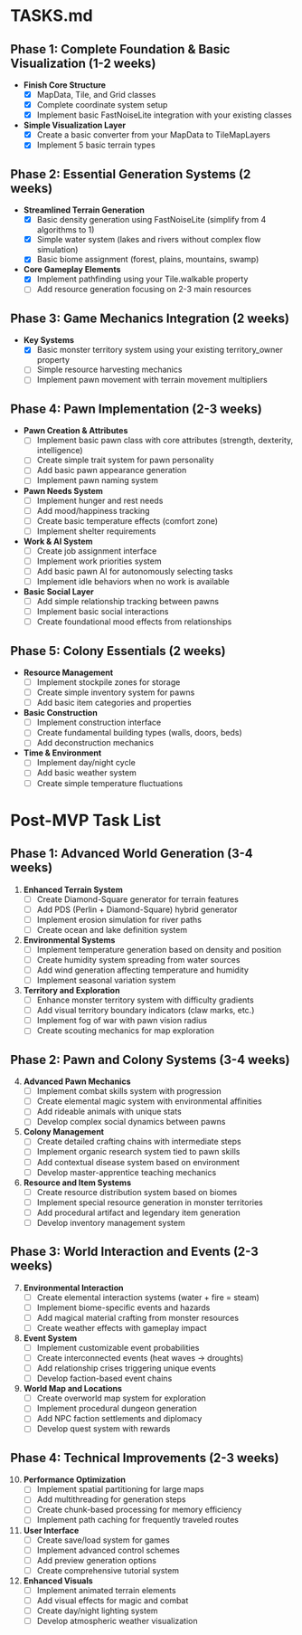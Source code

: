 
# TASKS.md

## Phase 1: Complete Foundation & Basic Visualization (1-2 weeks)

- **Finish Core Structure**
    - [x] MapData, Tile, and Grid classes
    - [x] Complete coordinate system setup
    - [x] Implement basic FastNoiseLite integration with your existing classes
- **Simple Visualization Layer**
    - [x] Create a basic converter from your MapData to TileMapLayers
    - [x] Implement 5 basic terrain types

## Phase 2: Essential Generation Systems (2 weeks)

- **Streamlined Terrain Generation**
    - [x] Basic density generation using FastNoiseLite (simplify from 4 algorithms to 1)
    - [x] Simple water system (lakes and rivers without complex flow simulation)
    - [x] Basic biome assignment (forest, plains, mountains, swamp)
- **Core Gameplay Elements**
    - [x] Implement pathfinding using your Tile.walkable property
    - [ ] Add resource generation focusing on 2-3 main resources

## Phase 3: Game Mechanics Integration (2 weeks)

- **Key Systems**
    - [x] Basic monster territory system using your existing territory_owner property
    - [ ] Simple resource harvesting mechanics
    - [ ] Implement pawn movement with terrain movement multipliers

## Phase 4: Pawn Implementation (2-3 weeks)

- **Pawn Creation & Attributes**
    - [ ] Implement basic pawn class with core attributes (strength, dexterity, intelligence)
    - [ ] Create simple trait system for pawn personality
    - [ ] Add basic pawn appearance generation
    - [ ] Implement pawn naming system

- **Pawn Needs System**
    - [ ] Implement hunger and rest needs
    - [ ] Add mood/happiness tracking
    - [ ] Create basic temperature effects (comfort zone)
    - [ ] Implement shelter requirements

- **Work & AI System**
    - [ ] Create job assignment interface
    - [ ] Implement work priorities system
    - [ ] Add basic pawn AI for autonomously selecting tasks
    - [ ] Implement idle behaviors when no work is available

- **Basic Social Layer**
    - [ ] Add simple relationship tracking between pawns
    - [ ] Implement basic social interactions
    - [ ] Create foundational mood effects from relationships

## Phase 5: Colony Essentials (2 weeks)

- **Resource Management**
    - [ ] Implement stockpile zones for storage
    - [ ] Create simple inventory system for pawns
    - [ ] Add basic item categories and properties

- **Basic Construction**
    - [ ] Implement construction interface
    - [ ] Create fundamental building types (walls, doors, beds)
    - [ ] Add deconstruction mechanics

- **Time & Environment**
    - [ ] Implement day/night cycle
    - [ ] Add basic weather system
    - [ ] Create simple temperature fluctuations

# Post-MVP Task List

## Phase 1: Advanced World Generation (3-4 weeks)

1. **Enhanced Terrain System**
   * [ ] Create Diamond-Square generator for terrain features
   * [ ] Add PDS (Perlin + Diamond-Square) hybrid generator
   * [ ] Implement erosion simulation for river paths
   * [ ] Create ocean and lake definition system

2. **Environmental Systems**
   * [ ] Implement temperature generation based on density and position
   * [ ] Create humidity system spreading from water sources
   * [ ] Add wind generation affecting temperature and humidity
   * [ ] Implement seasonal variation system

3. **Territory and Exploration**
   * [ ] Enhance monster territory system with difficulty gradients
   * [ ] Add visual territory boundary indicators (claw marks, etc.)
   * [ ] Implement fog of war with pawn vision radius
   * [ ] Create scouting mechanics for map exploration

## Phase 2: Pawn and Colony Systems (3-4 weeks)

4. **Advanced Pawn Mechanics**
   * [ ] Implement combat skills system with progression
   * [ ] Create elemental magic system with environmental affinities
   * [ ] Add rideable animals with unique stats
   * [ ] Develop complex social dynamics between pawns

5. **Colony Management**
   * [ ] Create detailed crafting chains with intermediate steps
   * [ ] Implement organic research system tied to pawn skills
   * [ ] Add contextual disease system based on environment
   * [ ] Develop master-apprentice teaching mechanics

6. **Resource and Item Systems**
   * [ ] Create resource distribution system based on biomes
   * [ ] Implement special resource generation in monster territories
   * [ ] Add procedural artifact and legendary item generation
   * [ ] Develop inventory management system

## Phase 3: World Interaction and Events (2-3 weeks)

7. **Environmental Interaction**
   * [ ] Create elemental interaction systems (water + fire = steam)
   * [ ] Implement biome-specific events and hazards
   * [ ] Add magical material crafting from monster resources
   * [ ] Create weather effects with gameplay impact

8. **Event System**
   * [ ] Implement customizable event probabilities
   * [ ] Create interconnected events (heat waves → droughts)
   * [ ] Add relationship crises triggering unique events
   * [ ] Develop faction-based event chains

9. **World Map and Locations**
   * [ ] Create overworld map system for exploration
   * [ ] Implement procedural dungeon generation
   * [ ] Add NPC faction settlements and diplomacy
   * [ ] Develop quest system with rewards

## Phase 4: Technical Improvements (2-3 weeks)

10. **Performance Optimization**
    * [ ] Implement spatial partitioning for large maps
    * [ ] Add multithreading for generation steps
    * [ ] Create chunk-based processing for memory efficiency
    * [ ] Implement path caching for frequently traveled routes

11. **User Interface**
    * [ ] Create save/load system for games
    * [ ] Implement advanced control schemes
    * [ ] Add preview generation options
    * [ ] Create comprehensive tutorial system

12. **Enhanced Visuals**
    * [ ] Implement animated terrain elements
    * [ ] Add visual effects for magic and combat
    * [ ] Create day/night lighting system
    * [ ] Develop atmospheric weather visualization
